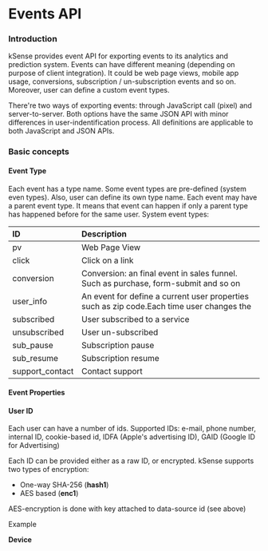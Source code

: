 # Events API

### Introduction

kSense provides event API for exporting events to its analytics and prediction system. Events can have different meaning \(depending on purpose of client integration\). It could be web page views, mobile app usage, conversions, subscription / un-subscription events and so on. Moreover, user can define a custom event types. 

There're two ways of exporting events: through JavaScript call \(pixel\) and server-to-server. Both options have the same JSON API with minor differences in user-indentification process. All definitions are applicable to both JavaScript and JSON APIs.

### Basic concepts

#### Event Type

Each event has a type name. Some event types are pre-defined \(system even types\). Also, user can define its own type name. Each event may have a parent event type. It means that event can happen if only a parent type has happened before for the same user. System event types:

| ID | Description |
| :--- | :--- |
| pv | Web Page View |
| click | Click on a link |
| conversion | Conversion: an final event in sales funnel. Such as purchase, form-submit and so on |
| user\_info | An event for define a current user properties such as zip code.Each time user changes the  |
| subscribed | User subscribed to a service |
| unsubscribed | User un-subscribed  |
| sub\_pause | Subscription pause |
| sub\_resume | Subscription resume |
| support\_contact | Contact support |

#### Event Properties



#### User ID

Each user can have a number of ids. Supported IDs: e-mail, phone number, internal ID, cookie-based id, IDFA \(Apple's advertising ID\), GAID \(Google ID for Advertising\)

Each ID can be provided either as a raw ID, or encrypted. kSense supports two types of encryption:

* One-way SHA-256 \(**hash1**\)
* AES based \(**enc1**\)

AES-encryption is done with key attached to data-source id \(see above\)

Example

**Device**





